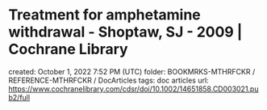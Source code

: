 # Treatment for amphetamine withdrawal - Shoptaw, SJ - 2009 | Cochrane Library

created: October 1, 2022 7:52 PM (UTC)
folder: BOOKMRKS-MTHRFCKR / REFERENCE-MTHRFCKR / DocArticles
tags: doc articles
url: https://www.cochranelibrary.com/cdsr/doi/10.1002/14651858.CD003021.pub2/full